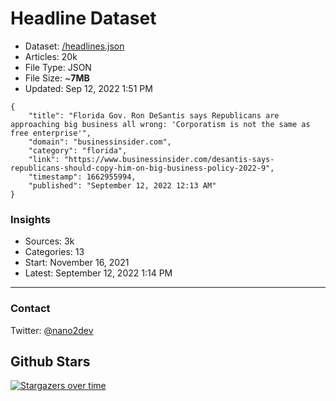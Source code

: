 # Headline Dataset

- Dataset: [/headlines.json](https://raw.githubusercontent.com/fwd/news/master/headlines.json) 
- Articles: 20k
- File Type: JSON
- File Size: ~**7MB**
- Updated: Sep 12, 2022 1:51 PM

```
{
    "title": "Florida Gov. Ron DeSantis says Republicans are approaching big business all wrong: 'Corporatism is not the same as free enterprise'",
    "domain": "businessinsider.com",
    "category": "florida",
    "link": "https://www.businessinsider.com/desantis-says-republicans-should-copy-him-on-big-business-policy-2022-9",
    "timestamp": 1662955994,
    "published": "September 12, 2022 12:13 AM"
}
```

### Insights

- Sources: 3k
- Categories: 13
- Start: November 16, 2021
- Latest: September 12, 2022 1:14 PM

---

### Contact 

Twitter: [@nano2dev](https://twitter.com/nano2dev)

## Github Stars

[![Stargazers over time](https://starchart.cc/fwd/news.svg)](https://starchart.cc/fwd/news)
